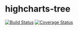 # highcharts-tree

[![Build Status](https://www.travis-ci.org/hanzhangyu/highcharts-tree.svg?branch=master)](https://www.travis-ci.org/hanzhangyu/highcharts-tree)
[![Coverage Status](https://coveralls.io/repos/github/hanzhangyu/highcharts-tree/badge.svg?branch=master)](https://coveralls.io/github/hanzhangyu/highcharts-tree?branch=master)